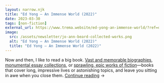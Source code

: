 ```yaml
---
layout: narrow.njk
title: "Ed Yong – An Immense World (2022)"
date: 2023-03-30
tags: [non-fiction]
external_url: https://www.trema.website/ed-yong-an-immense-world/?ref=daniel.pizza
image:
  src: /assets/newsletter/jo-ann-beard-collected-works.png
  alt: "Ed Yong – An Immense World (2022)"
  title: "Ed Yong – An Immense World (2022)"
---
```


Now and then, I like to read a big book. [Vast and memorable biographies](https://www.trema.website/benjamin-moser-sontag-her-life-2019/ "Benjamin Moser on Susan Sontag"), [monumental essay collections](https://www.penguinrandomhouse.com/books/592315/a-little-devil-in-america-by-hanif-abdurraqib/?ref=trema.website "A Little Devil in America by Hanif Abdurraqib"), or [sprawling, epic works of fiction](https://ta-nehisicoates.com/books/the-water-dancer/?ref=trema.website "The Water Dancer by Ta-Nehisi Coates")—books that cover long, impressive lives or astonishing topics, and leave you sitting in awe when you close them. <a href="{{ external_url }}" title="Read my recommendation for An Immense World by Ed Yong" rel="external" target="_blank">Continue reading</a> →
